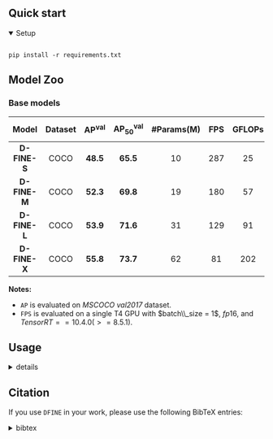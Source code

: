 
## Quick start

<details open>
<summary>Setup</summary>

```shell

pip install -r requirements.txt
```

## Model Zoo

### Base models

| Model | Dataset | AP<sup>val</sup> | AP<sub>50</sub><sup>val</sup> | #Params(M) | FPS | GFLOPs | config | Stage 1 | Stage 2 |
| :---: | :---: | :---: | :---: | :---: | :---: | :---: | :---: | :---: | :---: |
**D-FINE-S** | COCO | **48.5** | **65.5** | 10 | 287 | 25 | [config](./configs/dfine/dfine_hgnetv2_s_10x_coco.yml) | [48.1](xxx.pth) | [48.5](xxx.pth)
**D-FINE-M** | COCO | **52.3** | **69.8** | 19 | 180 | 57 | [config](./configs/dfine/dfine_hgnetv2_m_10x_coco.yml) | [52.1](xxx.pth) | [52.3](xxx.pth)
**D-FINE-L** | COCO | **53.9** | **71.6** | 31 | 129 | 91 | [config](./configs/dfine/dfine_hgnetv2_l_6x_coco.yml) | [53.8](xxx.pth) | [53.9](xxx.pth)
**D-FINE-X** | COCO | **55.8** | **73.7** | 62 | 81 | 202 | [config](./configs/dfine/dfine_hgnetv2_x_6x_coco.yml) | [55.6](xxx.pth) | [55.8](xxx.pth)


**Notes:**
- `AP` is evaluated on *MSCOCO val2017* dataset.
- `FPS` is evaluated on a single T4 GPU with $batch\\_size = 1$, $fp16$, and $TensorRT==10.4.0 (>=8.5.1)$.
<!-- - `COCO + Objects365` in the table means finetuned model on `COCO` using pretrained weights trained on `Objects365`. -->


## Usage
<details>
<summary> details </summary>

<!-- <summary>1. Training </summary> -->
1. Training
```shell
CUDA_VISIBLE_DEVICES=0,1,2,3 torchrun --master_port=9909 --nproc_per_node=4 tools/train.py -c path/to/config --use-amp --seed=0
```

<!-- <summary>2. Testing </summary> -->
2. Testing
```shell
CUDA_VISIBLE_DEVICES=0,1,2,3 torchrun --master_port=9909 --nproc_per_node=4 tools/train.py -c path/to/config -r path/to/checkpoint --test-only
```

<!-- <summary>3. Tuning </summary> -->
3. Tuning
```shell
CUDA_VISIBLE_DEVICES=0,1,2,3 torchrun --master_port=9909 --nproc_per_node=4 tools/train.py -c path/to/config -t path/to/checkpoint --use-amp --seed=0
```

<!-- <summary>4. Export onnx </summary> -->
4. Export onnx and tensorrt
```shell
python tools/export_onnx.py -c path/to/config -r path/to/checkpoint --check
trtexec --onnx=".model.onnx" --saveEngine="./model.engine" --fp16
```

<!-- <summary>5. Inference </summary> -->
5. Inference

Support torch, onnxruntime, tensorrt and openvino, see details in *benchmark/inference*
```shell
python benchmark/inference/onnx_inf.py --onnx-file=model.onnx --im-file=xxxx
python benchmark/inference/trt_inf.py --trt-file=model.trt --im-file=xxxx
python benchmark/inference/torch_inf.py -c path/to/config -r path/to/checkpoint --im-file=xxxx --device=cuda:0
```

<!-- <summary>6. Benchmark </summary> -->
5. Benchmark (Params. / GFLOPs / Latency)
```shell
python benchmark/get_info.py -c path/to/config
python benchmark/TRT/trt_benchmark_.py --COCO_dir path/to/COCO --engine_dir path/to/engine
```

</details>



## Citation
If you use `DFINE` in your work, please use the following BibTeX entries:

<details>
<summary> bibtex </summary>

```latex

```
</details>
